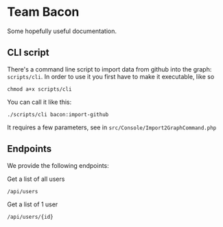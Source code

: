 # Team Bacon

Some hopefully useful documentation.

## CLI script 
There's a command line script to import data from github into the graph: `scripts/cli`.
In order to use it you first have to make it executable, like so
    
    chmod a+x scripts/cli

You can call it like this: 

    ./scripts/cli bacon:import-github

It requires a few parameters, see in `src/Console/Import2GraphCommand.php`

## Endpoints

We provide the following endpoints:

Get a list of all users

    /api/users

Get a list of 1 user

    /api/users/{id}
